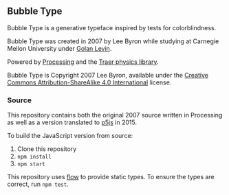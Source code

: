 Bubble Type
-----------

Bubble Type is a generative typeface inspired by tests for colorblindness.

Bubble Type was created in 2007 by Lee Byron while studying at Carnegie Mellon University under [Golan Levin](http://www.flong.com/).

Powered by [Processing](https://processing.org/) and the [Traer physics library](http://murderandcreate.com/physics/).

Bubble Type is Copyright 2007 Lee Byron, available under the
[Creative Commons Attribution-ShareAlike 4.0 International](http://creativecommons.org/licenses/by-sa/4.0/) license.


### Source

This repository contains both the original 2007 source written in Processing as
well as a version translated to [p5js](http://p5js.org/) in 2015.

To build the JavaScript version from source:

1. Clone this repository
2. `npm install`
3. `npm start`

This repository uses [flow](flowtype.org) to provide static types. To ensure the
types are correct, run `npm test`.
